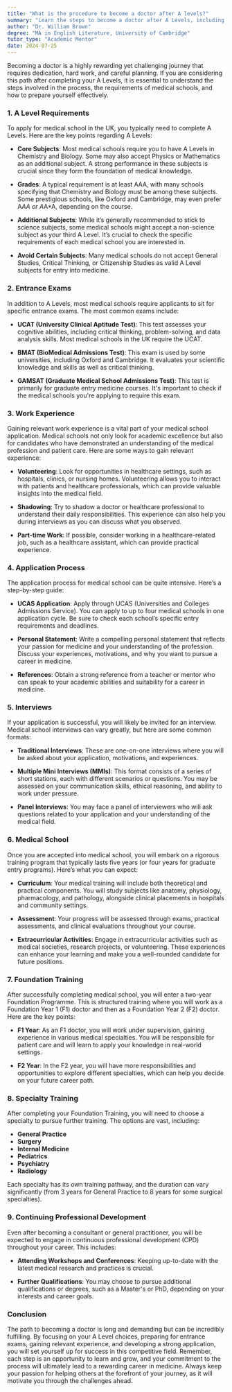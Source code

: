 ```yaml
---
title: "What is the procedure to become a doctor after A levels?"
summary: "Learn the steps to become a doctor after A Levels, including necessary subjects, medical school requirements, and effective preparation strategies."
author: "Dr. William Brown"
degree: "MA in English Literature, University of Cambridge"
tutor_type: "Academic Mentor"
date: 2024-07-25
---
```


Becoming a doctor is a highly rewarding yet challenging journey that requires dedication, hard work, and careful planning. If you are considering this path after completing your A Levels, it is essential to understand the steps involved in the process, the requirements of medical schools, and how to prepare yourself effectively.

### 1. A Level Requirements

To apply for medical school in the UK, you typically need to complete A Levels. Here are the key points regarding A Levels:

- **Core Subjects**: Most medical schools require you to have A Levels in Chemistry and Biology. Some may also accept Physics or Mathematics as an additional subject. A strong performance in these subjects is crucial since they form the foundation of medical knowledge.
  
- **Grades**: A typical requirement is at least AAA, with many schools specifying that Chemistry and Biology must be among these subjects. Some prestigious schools, like Oxford and Cambridge, may even prefer A*AA or A*A*A, depending on the course.

- **Additional Subjects**: While it’s generally recommended to stick to science subjects, some medical schools might accept a non-science subject as your third A Level. It’s crucial to check the specific requirements of each medical school you are interested in.

- **Avoid Certain Subjects**: Many medical schools do not accept General Studies, Critical Thinking, or Citizenship Studies as valid A Level subjects for entry into medicine. 

### 2. Entrance Exams

In addition to A Levels, most medical schools require applicants to sit for specific entrance exams. The most common exams include:

- **UCAT (University Clinical Aptitude Test)**: This test assesses your cognitive abilities, including critical thinking, problem-solving, and data analysis skills. Most medical schools in the UK require the UCAT.

- **BMAT (BioMedical Admissions Test)**: This exam is used by some universities, including Oxford and Cambridge. It evaluates your scientific knowledge and skills as well as critical thinking.

- **GAMSAT (Graduate Medical School Admissions Test)**: This test is primarily for graduate entry medicine courses. It's important to check if the medical schools you're applying to require this exam.

### 3. Work Experience

Gaining relevant work experience is a vital part of your medical school application. Medical schools not only look for academic excellence but also for candidates who have demonstrated an understanding of the medical profession and patient care. Here are some ways to gain relevant experience:

- **Volunteering**: Look for opportunities in healthcare settings, such as hospitals, clinics, or nursing homes. Volunteering allows you to interact with patients and healthcare professionals, which can provide valuable insights into the medical field.

- **Shadowing**: Try to shadow a doctor or healthcare professional to understand their daily responsibilities. This experience can also help you during interviews as you can discuss what you observed.

- **Part-time Work**: If possible, consider working in a healthcare-related job, such as a healthcare assistant, which can provide practical experience.

### 4. Application Process

The application process for medical school can be quite intensive. Here’s a step-by-step guide:

- **UCAS Application**: Apply through UCAS (Universities and Colleges Admissions Service). You can apply to up to four medical schools in one application cycle. Be sure to check each school’s specific entry requirements and deadlines.

- **Personal Statement**: Write a compelling personal statement that reflects your passion for medicine and your understanding of the profession. Discuss your experiences, motivations, and why you want to pursue a career in medicine.

- **References**: Obtain a strong reference from a teacher or mentor who can speak to your academic abilities and suitability for a career in medicine.

### 5. Interviews

If your application is successful, you will likely be invited for an interview. Medical school interviews can vary greatly, but here are some common formats:

- **Traditional Interviews**: These are one-on-one interviews where you will be asked about your application, motivations, and experiences.

- **Multiple Mini Interviews (MMIs)**: This format consists of a series of short stations, each with different scenarios or questions. You may be assessed on your communication skills, ethical reasoning, and ability to work under pressure.

- **Panel Interviews**: You may face a panel of interviewers who will ask questions related to your application and your understanding of the medical field.

### 6. Medical School

Once you are accepted into medical school, you will embark on a rigorous training program that typically lasts five years (or four years for graduate entry programs). Here’s what you can expect:

- **Curriculum**: Your medical training will include both theoretical and practical components. You will study subjects like anatomy, physiology, pharmacology, and pathology, alongside clinical placements in hospitals and community settings.

- **Assessment**: Your progress will be assessed through exams, practical assessments, and clinical evaluations throughout your course.

- **Extracurricular Activities**: Engage in extracurricular activities such as medical societies, research projects, or volunteering. These experiences can enhance your learning and make you a well-rounded candidate for future positions.

### 7. Foundation Training

After successfully completing medical school, you will enter a two-year Foundation Programme. This is structured training where you will work as a Foundation Year 1 (F1) doctor and then as a Foundation Year 2 (F2) doctor. Here are the key points:

- **F1 Year**: As an F1 doctor, you will work under supervision, gaining experience in various medical specialties. You will be responsible for patient care and will learn to apply your knowledge in real-world settings.

- **F2 Year**: In the F2 year, you will have more responsibilities and opportunities to explore different specialties, which can help you decide on your future career path.

### 8. Specialty Training

After completing your Foundation Training, you will need to choose a specialty to pursue further training. The options are vast, including:

- **General Practice**
- **Surgery**
- **Internal Medicine**
- **Pediatrics**
- **Psychiatry**
- **Radiology**

Each specialty has its own training pathway, and the duration can vary significantly (from 3 years for General Practice to 8 years for some surgical specialties). 

### 9. Continuing Professional Development

Even after becoming a consultant or general practitioner, you will be expected to engage in continuous professional development (CPD) throughout your career. This includes:

- **Attending Workshops and Conferences**: Keeping up-to-date with the latest medical research and practices is crucial.

- **Further Qualifications**: You may choose to pursue additional qualifications or degrees, such as a Master's or PhD, depending on your interests and career goals.

### Conclusion

The path to becoming a doctor is long and demanding but can be incredibly fulfilling. By focusing on your A Level choices, preparing for entrance exams, gaining relevant experience, and developing a strong application, you will set yourself up for success in this competitive field. Remember, each step is an opportunity to learn and grow, and your commitment to the process will ultimately lead to a rewarding career in medicine. Always keep your passion for helping others at the forefront of your journey, as it will motivate you through the challenges ahead.
    